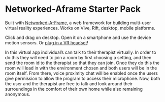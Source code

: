 # Networked-Aframe Starter Pack

Built with [Networked-A-Frame](https://github.com/haydenjameslee/networked-aframe), a web framework for building multi-user virtual reality experiences. Works on Vive, Rift, desktop, mobile platforms.

Click and drag on desktop. Open it on a smartphone and use the device motion sensors. Or [plug in a VR headset](https://webvr.rocks)!

In this virtual app individual’s can talk to their therapist virtually. In order to do this they will need to join a room by first choosing a setting, and then send the room id to the therapist so that they can join. Once they do this the room will load in with the environment chosen and both users will be in the room itself. From there, voice proximity chat will be enabled once the users give permission to allow the program to access their microphone. Now, both the user and the therapist are free to talk and look around their surroundings in the comfort of their own home while also remaining anonymous.
